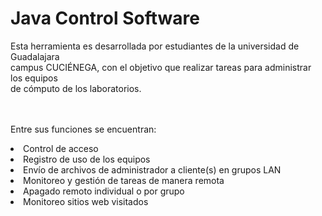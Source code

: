 # Java Control Software
<p>
Esta herramienta es desarrollada por estudiantes de la universidad de Guadalajara <br>
campus CUCIÉNEGA, con el objetivo que realizar tareas para administrar los equipos <br>
de cómputo de los laboratorios.
</p>

<br><br>
Entre sus funciones se encuentran:<br>
<li>Control de acceso</li>
<li>Registro de uso de los equipos</li>
<li>Envío de archivos de administrador a cliente(s) en grupos LAN</li>
<li>Monitoreo y gestión de tareas de manera remota</li>
<li>Apagado remoto individual o por grupo</li>
<li>Monitoreo sitios web visitados</li>
